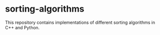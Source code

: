 # sorting-algorithms
This repository contains implementations of different sorting algorithms in C++ and Python.

